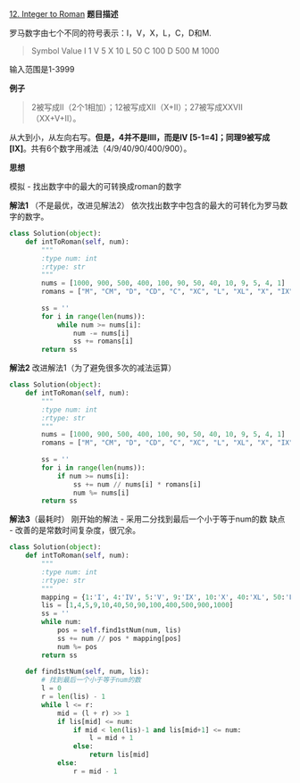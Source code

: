 [12. Integer to Roman](https://leetcode.com/problems/integer-to-roman/description/)
**题目描述**

罗马数字由七个不同的符号表示：I，V，X，L，C，D和M.

> Symbol       Value
I             1
V             5
X             10
L             50
C             100
D             500
M             1000

输入范围是1-3999

**例子**
> 2被写成II（2个1相加）；12被写成XII（X+II）；27被写成XXVII（XX+V+II）。

从大到小，从左向右写。**但是，4并不是IIII，而是IV [5-1=4]；同理9被写成[IX]**。共有6个数字用减法（4/9/40/90/400/900）。

**思想**

模拟 - 找出数字中的最大的可转换成roman的数字

**解法1** （不是最优，改进见解法2）
依次找出数字中包含的最大的可转化为罗马数字的数字。
```python
class Solution(object):
    def intToRoman(self, num):
        """
        :type num: int
        :rtype: str
        """
        nums = [1000, 900, 500, 400, 100, 90, 50, 40, 10, 9, 5, 4, 1]
        romans = ["M", "CM", "D", "CD", "C", "XC", "L", "XL", "X", "IX", "V", "IV", "I"]
        
        ss = ''
        for i in range(len(nums)):
            while num >= nums[i]:
                num -= nums[i]
                ss += romans[i]
        return ss       
```
**解法2**
改进解法1（为了避免很多次的减法运算）
```python
class Solution(object):
    def intToRoman(self, num):
        """
        :type num: int
        :rtype: str
        """
        nums = [1000, 900, 500, 400, 100, 90, 50, 40, 10, 9, 5, 4, 1]
        romans = ["M", "CM", "D", "CD", "C", "XC", "L", "XL", "X", "IX", "V", "IV", "I"]
        
        ss = ''
        for i in range(len(nums)):
            if num >= nums[i]:
                ss += num // nums[i] * romans[i]
                num %= nums[i]
        return ss
```

**解法3**（最耗时）
刚开始的解法 - 采用二分找到最后一个小于等于num的数
缺点 - 改善的是常数时间复杂度，很冗余。
```python
class Solution(object):
    def intToRoman(self, num):
        """
        :type num: int
        :rtype: str
        """
        mapping = {1:'I', 4:'IV', 5:'V', 9:'IX', 10:'X', 40:'XL', 50:'L', 90:'XC',100:'C', 400:'CD', 500:'D', 900:'CM', 1000:'M'}
        lis = [1,4,5,9,10,40,50,90,100,400,500,900,1000]
        ss = ''
        while num:
            pos = self.find1stNum(num, lis)
            ss += num // pos * mapping[pos] 
            num %= pos
        return ss
    
    def find1stNum(self, num, lis):
        # 找到最后一个小于等于num的数
        l = 0
        r = len(lis) - 1
        while l <= r:
            mid = (l + r) >> 1
            if lis[mid] <= num:
                if mid < len(lis)-1 and lis[mid+1] <= num:
                    l = mid + 1
                else:
                    return lis[mid]
            else:
                r = mid - 1
```
